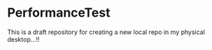 # PerformanceTest

This is a draft repository for creating a new local repo in my physical desktop...!!
